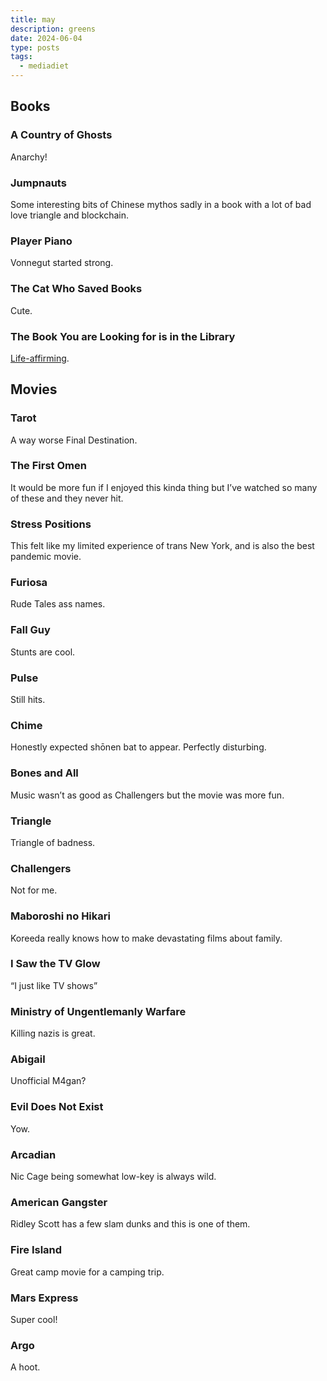 ```yaml
---
title: may
description: greens
date: 2024-06-04
type: posts
tags:
  - mediadiet
---
```


## Books

### A Country of Ghosts

Anarchy!

### Jumpnauts

Some interesting bits of Chinese mythos sadly in a book with a lot of bad love triangle and blockchain.

### Player Piano

Vonnegut started strong.

### The Cat Who Saved Books

Cute.

### The Book You are Looking for is in the Library

[Life-affirming](https://www.nytimes.com/2023/09/05/books/what-you-are-looking-for-is-in-the-library-michiko-aoyama.html).

## Movies

### Tarot

A way worse Final Destination.

### The First Omen

It would be more fun if I enjoyed this kinda thing but I’ve watched so many of these and they never hit.

### Stress Positions

This felt like my limited experience of trans New York, and is also the best pandemic movie.

### Furiosa

Rude Tales ass names.

### Fall Guy

Stunts are cool.

### Pulse

Still hits.

### Chime

Honestly expected shōnen bat to appear.
Perfectly disturbing.

### Bones and All

Music wasn’t as good as Challengers but the movie was more fun.

### Triangle

Triangle of badness.

### Challengers

Not for me.

### Maboroshi no Hikari

Koreeda really knows how to make devastating films about family.

### I Saw the TV Glow

“I just like TV shows”

### Ministry of Ungentlemanly Warfare

Killing nazis is great.

### Abigail

Unofficial M4gan? 

### Evil Does Not Exist

Yow.

### Arcadian

Nic Cage being somewhat low-key is always wild.

### American Gangster

Ridley Scott has a few slam dunks and this is one of them.

### Fire Island

Great camp movie for a camping trip.

### Mars Express

Super cool!

### Argo

A hoot.